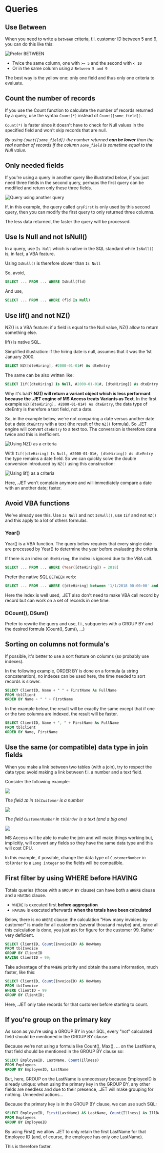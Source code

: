 # Queries

## Use Between

When you need to write a `between` criteria, f.i. customer ID between 5 and 9, you can do this like this:

![Prefer BETWEEN](./images/query_between.png)

* Twice the same column, one with `>= 5` and the second with `< 10`
* Or in the same column using a `Between 5 and 9`

The best way is the yellow one: only one field and thus only one criteria to evaluate.

## Count the number of records

If you use the Count function to calculate the number of records returned by a query, use the syntax `Count(*)` instead of `Count([some_field])`.

`Count(*)` is faster since it doesn't have to check for Null values in the specified field and won't skip records that are null.

*By using `Count([some_field])` the number returned **can be lower** than the real number of records if the column `some_field` is sometime equal to the Null value.*

## Only needed fields

If you're using a query in another query like illustrated below, if you just need three fields in the second query, perhaps the first query can be modified and return only these three fields.

![Query using another query](./images/query_on_query.png)

If, in this example, the query called `qryFirst` is only used by this second query, then you can modify the first query to only returned three columns.

The less data returned, the faster the query will be processed.

## Use Is Null and not IsNull()

In a query, use `Is Null` which is native in the SQL standard while `IsNull()` is, in fact, a VBA feature.

Using `IsNull()` is therefore slower than `Is Null`

So, avoid,

```SQL
SELECT ... FROM ... WHERE IsNull(fld)
```

And use,

```SQL
SELECT ... FROM ... WHERE (fld Is Null)
```

## Use Iif() and not NZ()

NZ() is a VBA feature: if a field is equal to the Null value, NZ() allow to return something else.

Iif() is native SQL.

Simplified illustration: if the hiring date is null, assumes that it was the 1st January 2000.

```SQL
SELECT NZ([dteHiring], #2000-01-01#) As dteEntry
```

The same can be also written like:

```SQL
SELECT Iif([dteHiring] Is Null, #2000-01-01#, [dteHiring]) As dteEntry
```

Why it's bad? **NZ() will return a variant object which is less performant because the .JET engine of MS Access treats Variants as Text**. In the first example `NZ([dteHiring], #2000-01-01#) As dteEntry`, the data type of dteEntry is therefore a text field, not a date.

So, in the example below, we're not comparing a date versus another date but a date `dteEntry` with a text (the result of the `NZ()` formula). So .JET engine will convert `dteEntry` to a text too. The conversion is therefore done twice and this is inefficient.

![Using NZ() as a criteria](./images/nz_date.png)

With `Iif([dteHiring] Is Null, #2000-01-01#, [dteHiring]) As dteEntry` the type remains a date field. So we can quickly solve the double conversion introduced by `NZ()` using this construction:

![Using Iif() as a criteria](./images/iif_date.png)

Here, .JET won't complain anymore and will immediately compare a date with an another date; faster.

## Avoid VBA functions

We've already see this. Use `Is Null` and not `IsNull()`, use `Iif` and not `NZ()` and this apply to a lot of others formulas.

### Year()

Year() is a VBA function. The query below requires that every single date are processed by Year() to determine the year before evaluating the criteria.

If there is an index on `dteHiring`, the index is ignored due to the VBA call.

```SQL
SELECT ... FROM ... WHERE (Year([dteHiring]) = 2018)
```

Prefer the native SQL `BETWEEN` verb:

```SQL
SELECT ... FROM ... WHERE ([dteHiring] between '1/1/2018 00:00:00' and '12/1/2018 23:59:59')
```

Here the index is well used, .JET also don't need to make VBA call record by record but can work on a set of records in one time.

### DCount(), DSum()

Prefer to rewrite the query and use, f.i., subqueries with a GROUP BY and the desired formula (Count(), Sum(), ...)

## Sorting on columns not formula's

If possible, it's better to use a sort feature on columns (so probably use indexes).

In the following example, ORDER BY is done on a formula (a string concatenation), no indexes can be used here, the time needed to sort records is slower.

```SQL
SELECT ClientID, Name + " " + FirstName As FullName
FROM tblClient
ORDER BY Name + " " + FirstName
```

In the example below, the result will be exactly the same except that if one or the two columns are indexed, the result will be faster.

```SQL
SELECT ClientID, Name + ", " + FirstName As FullName
FROM tblClient
ORDER BY Name, FirstName
```

## Use the same (or compatible) data type in join fields

When you make a link between two tables (with a join), try to respect the data type: avoid making a link between f.i. a number and a text field.

Consider the following example:

![](./images/sametype_relation.png)

*The field `ID` in `tblCustomer` is a number*

![](./images/sametype_customer.png)

*The field `CustomerNumber` in `tblOrder` is a text (and a big one)*

![](./images/sametype_orders.png)

MS Access will be able to make the join and will make things working but, implicitly, will convert any fields so they have the same data type and this will cost CPU.

In this example, if possible, change the data type of  `CustomerNumber` in `tblOrder` to a `Long integer` so the fields will be compatible.

## First filter by using WHERE before HAVING

Totals queries (those with a `GROUP BY` clause) can have both a `WHERE` clause and a `HAVING` clause.

* `WHERE` is executed first **before aggregation**
* `HAVING` is executed afterwards **when the totals have been calculated**

Below, there is no `WHERE` clause: the calculation "How many invoices by customer" is made for all customers (several thousand maybe) and, once all this calculation is done, you just ask for figure for the customer 99. Rather very deficient.

```SQL
SELECT ClientID, Count(InvoiceID) AS HowMany
FROM tblInvoice
GROUP BY ClientID
HAVING ClientID = 99;
```

Take advantage of the `WHERE` priority and obtain the same information, much faster, like this:

```SQL
SELECT ClientID, Count(InvoiceID) AS HowMany
FROM tblInvoice
WHERE ClientID = 99
GROUP BY ClientID;
```

Here, .JET only take records for that customer before starting to count.

## If you're group on the primary key

As soon as you're using a GROUP BY in your SQL, every "not" calculated field should be mentioned in the GROUP BY clause.

Because we're not using a formula like Count(), Max(), ... on the LastName, that field should be mentioned in the GROUP BY clause so:

```SQL
SELECT EmployeeID, LastName, Count(Illness)
FROM Employees
GROUP BY EmployeeID, LastName
```

But, here, GROUP on the LastName is unnecessary because EmployeeID is already unique: when using the primary key in the GROUP BY, any other fields are needless and due to their presence, .JET will make grouping for nothing. Unneeded actions...

Because the primary key is in the GROUP BY clause, we can use such SQL:

```SQL
SELECT EmployeeID, First(LastName) AS LastName, Count(Illness) As IllDays
FROM Employees
GROUP BY EmployeeID
```

By using First() we allow .JET to only retain the first LastName for that Employee ID (and, of course, the employee has only one LastName).

This is therefore faster.
